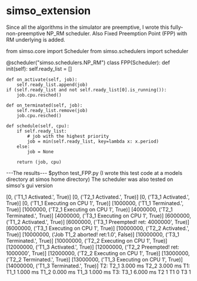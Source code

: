 # simso_extension

Since all the algorithms in the simulator are preemptive, I wrote this fully-non-preemptive NP_RM scheduler. Also Fixed Preemption Point (FPP) with RM underlying is added.
  
from simso.core import Scheduler
from simso.schedulers import scheduler

@scheduler("simso.schedulers.NP_RM")
class FPP(Scheduler):
    def init(self):
        self.ready_list = []

    def on_activate(self, job):
        self.ready_list.append(job)
	if (self.ready_list and not self.ready_list[0].is_running()):
		job.cpu.resched()

    def on_terminated(self, job):
        self.ready_list.remove(job)
        job.cpu.resched()

    def schedule(self, cpu):
        if self.ready_list:
            # job with the highest priority
            job = min(self.ready_list, key=lambda x: x.period)
        else:
            job = None

        return (job, cpu)


---The results---
$python test_FPP.py 
(I wrote this test code at a models directory at simos home directory)
The scheduler was also tested on simso's gui version


[0, ('T1_1 Activated.', True)]
[0, ('T2_1 Activated.', True)]
[0, ('T3_1 Activated.', True)]
[0, ('T1_1 Executing on CPU 1', True)]
[1000000, ('T1_1 Terminated.', True)]
[1000000, ('T2_1 Executing on CPU 1', True)]
[4000000, ('T2_1 Terminated.', True)]
[4000000, ('T3_1 Executing on CPU 1', True)]
[6000000, ('T1_2 Activated.', True)]
[6000000, ('T3_1 Preempted! ret: 4000000', True)]
[6000000, ('T3_1 Executing on CPU 1', True)]
[10000000, ('T2_2 Activated.', True)]
[10000000, ('Job T1_2 aborted! ret:1.0', False)]
[10000000, ('T3_1 Terminated.', True)]
[10000000, ('T2_2 Executing on CPU 1', True)]
[12000000, ('T1_3 Activated.', True)]
[12000000, ('T2_2 Preempted! ret: 1000000', True)]
[12000000, ('T2_2 Executing on CPU 1', True)]
[13000000, ('T2_2 Terminated.', True)]
[13000000, ('T1_3 Executing on CPU 1', True)]
[14000000, ('T1_3 Terminated.', True)]
T2:
T2_1 3.000 ms
T2_2 3.000 ms
T1:
T1_1 1.000 ms
T1_2 0.000 ms
T1_3 1.000 ms
T3:
T3_1 6.000 ms
T2 1
T1 0
T3 1




